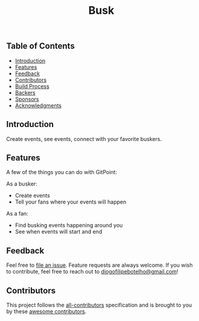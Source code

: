 <h1 align="center"> Busk </h1> <br>

<!-- START doctoc generated TOC please keep comment here to allow auto update -->
<!-- DON'T EDIT THIS SECTION, INSTEAD RE-RUN doctoc TO UPDATE -->
## Table of Contents

- [Introduction](#introduction)
- [Features](#features)
- [Feedback](#feedback)
- [Contributors](#contributors)
- [Build Process](#build-process)
- [Backers](#backers-)
- [Sponsors](#sponsors-)
- [Acknowledgments](#acknowledgments)

<!-- END doctoc generated TOC please keep comment here to allow auto update -->

## Introduction

Create events, see events, connect with your favorite buskers.

## Features

A few of the things you can do with GitPoint:

As a busker:
* Create events
* Tell your fans where your events will happen

As a fan:
* Find busking events happening around you
* See when events will start and end

## Feedback

Feel free to [file an issue](https://github.com/diogo-botelho/busk-app/issues). Feature requests are always welcome. If you wish to contribute, feel free to reach out to diogofilipebotelho@gmail.com!

## Contributors

This project follows the [all-contributors](https://github.com/kentcdodds/all-contributors) specification and is brought to you by these [awesome contributors](./CONTRIBUTORS.md).
